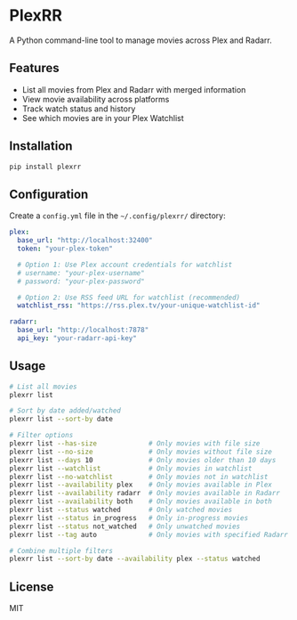 # PlexRR

A Python command-line tool to manage movies across Plex and Radarr.

## Features

- List all movies from Plex and Radarr with merged information
- View movie availability across platforms
- Track watch status and history
- See which movies are in your Plex Watchlist

## Installation

```bash
pip install plexrr
```

## Configuration

Create a `config.yml` file in the `~/.config/plexrr/` directory:

```yaml
plex:
  base_url: "http://localhost:32400"
  token: "your-plex-token"

  # Option 1: Use Plex account credentials for watchlist
  # username: "your-plex-username"
  # password: "your-plex-password"

  # Option 2: Use RSS feed URL for watchlist (recommended)
  watchlist_rss: "https://rss.plex.tv/your-unique-watchlist-id"

radarr:
  base_url: "http://localhost:7878"
  api_key: "your-radarr-api-key"
```

## Usage

```bash
# List all movies
plexrr list

# Sort by date added/watched
plexrr list --sort-by date

# Filter options
plexrr list --has-size             # Only movies with file size
plexrr list --no-size              # Only movies without file size
plexrr list --days 10              # Only movies older than 10 days
plexrr list --watchlist            # Only movies in watchlist
plexrr list --no-watchlist         # Only movies not in watchlist
plexrr list --availability plex    # Only movies available in Plex
plexrr list --availability radarr  # Only movies available in Radarr
plexrr list --availability both    # Only movies available in both
plexrr list --status watched       # Only watched movies
plexrr list --status in_progress   # Only in-progress movies
plexrr list --status not_watched   # Only unwatched movies
plexrr list --tag auto             # Only movies with specified Radarr tag

# Combine multiple filters
plexrr list --sort-by date --availability plex --status watched
```

## License

MIT
